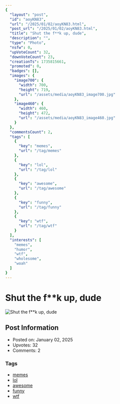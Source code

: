 ```yaml
---
{
  "layout": "post",
  "id": "aoyKN83",
  "url": "/2025/01/02/aoyKN83.html",
  "post_url": "/2025/01/02/aoyKN83.html",
  "title": "Shut the f**k up, dude",
  "description": "",
  "type": "Photo",
  "nsfw": 0,
  "upVoteCount": 32,
  "downVoteCount": 23,
  "creationTs": 1735815661,
  "promoted": 0,
  "badges": [],
  "images": {
    "image700": {
      "width": 700,
      "height": 719,
      "url": "/assets/media/aoyKN83_image700.jpg"
    },
    "image460": {
      "width": 460,
      "height": 472,
      "url": "/assets/media/aoyKN83_image460.jpg"
    }
  },
  "commentsCount": 2,
  "tags": [
    {
      "key": "memes",
      "url": "/tag/memes"
    },
    {
      "key": "lol",
      "url": "/tag/lol"
    },
    {
      "key": "awesome",
      "url": "/tag/awesome"
    },
    {
      "key": "funny",
      "url": "/tag/funny"
    },
    {
      "key": "wtf",
      "url": "/tag/wtf"
    }
  ],
  "interests": [
    "memes",
    "humor",
    "wtf",
    "wholesome",
    "woah"
  ]
}
---
```


# Shut the f**k up, dude

![Shut the f**k up, dude](/assets/media/aoyKN83_image700.jpg)

## Post Information

- Posted on: January 02, 2025
- Upvotes: 32
- Comments: 2

### Tags

- [memes](/tag/memes)
- [lol](/tag/lol)
- [awesome](/tag/awesome)
- [funny](/tag/funny)
- [wtf](/tag/wtf)
